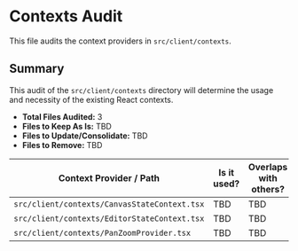 # Contexts Audit

This file audits the context providers in `src/client/contexts`.

## Summary

This audit of the `src/client/contexts` directory will determine the usage and necessity of the existing React contexts.

- **Total Files Audited:** 3
- **Files to Keep As Is:** TBD
- **Files to Update/Consolidate:** TBD
- **Files to Remove:** TBD

| Context Provider / Path                      | Is it used? | Overlaps with others? | Recommendation |
|----------------------------------------------|-------------|-----------------------|----------------|
| `src/client/contexts/CanvasStateContext.tsx` | TBD         | TBD                   | TBD            |
| `src/client/contexts/EditorStateContext.tsx` | TBD         | TBD                   | TBD            |
| `src/client/contexts/PanZoomProvider.tsx`    | TBD         | TBD                   | TBD            |
